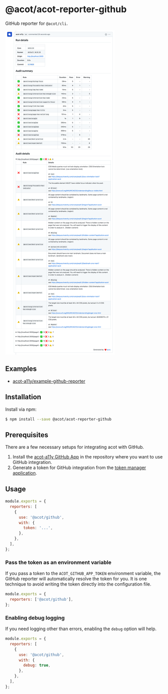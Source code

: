 # @acot/acot-reporter-github

GitHub reporter for `@acot/cli`.

![Screenshot](./screenshot.png)

## Examples

- [acot-a11y/example-github-reporter](https://github.com/acot-a11y/example-github-reporter)

## Installation

Install via npm:

```bash
$ npm install --save @acot/acot-reporter-github
```

## Prerequisites

There are a few necessary setups for integrating acot with GitHub.

1. Install the [acot-a11y GitHub App](https://github.com/apps/acot-a11y) in the repository where you want to use GitHub integration.
1. Generate a token for GitHub integration from the [token manager application](https://gh-app.acot.dev).

## Usage

```javascript
module.exports = {
  reporters: [
    {
      use: '@acot/github',
      with: {
        token: '...',
      },
    },
  ],
};
```

### Pass the token as an environment variable

If you pass a token to the `ACOT_GITHUB_APP_TOKEN` environment variable, the GitHub reporter will automatically resolve the token for you. It is one technique to avoid writing the token directly into the configuration file.

```javascript
module.exports = {
  reporters: ['@acot/github'],
};
```

### Enabling debug logging

If you need logging other than errors, enabling the `debug` option will help.

```javascript
module.exports = {
  reporters: [
    {
      use: '@acot/github',
      with: {
        debug: true,
      },
    },
  ],
};
```
